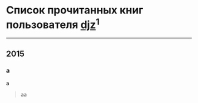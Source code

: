 # Список прочитанных книг пользователя [djz](https://plus.google.com/108499008014473774619)<sup>1</sup>
---

## 2015

### a
a
> aa



